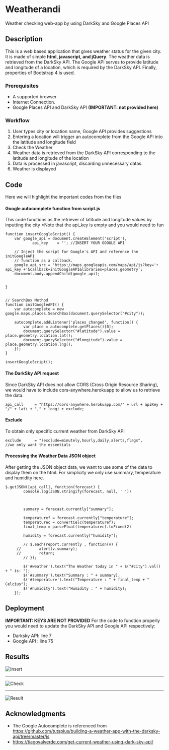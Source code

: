 # Weatherandi
Weather checking web-app by using DarkSky and Google Places API

## Description
This is a web based application that gives weather status for the given city.
It is made of simple **html, javascript, and jQuery**. The weather data is retrieved from the DarkSky API. The Google API serves to provide latitude and longitude of a location, which is required by the DarkSky API.
Finally, properties of Bootstrap 4 is used.

### Prerequisites

- A supported browser 
- Internet Connection.
- Google Places API and DarkSky API
**(IMPORTANT: not provided here)**

### Workflow

1. User types city or location name, Google API provides suggestions
2. Entering a location will trigger an autocomplete from the Google API into the latitude and longitude field
3. Check the Weather
4. Weather data is retrieved from the DarkSky API corresponding to the latitude and longitude of the location
5. Data is processed in javascript, discarding unnecessary datas.
6. Weather is displayed



## Code

Here we will highlight the important codes from the files

#### Google autocomplete function from script.js
This code functions as the retriever of latitude and longitude values by inputting the city
*Note that the api_key is empty and you would need to fun
```
function insertGoogleScript() {
	var google_api = document.createElement('script'),
			api_key    = ''; //INSERT YOUR GOOGLE API

	// Inject the script for Google's API and reference the initGoogleAPI
	// function as a callback.
	google_api.src = 'https://maps.googleapis.com/maps/api/js?key='+ api_key +'&callback=initGoogleAPI&libraries=places,geometry';
	document.body.appendChild(google_api);


}


// SearchBox Method
function initGoogleAPI() {
	var autocomplete = new google.maps.places.SearchBox(document.querySelector("#city"));

	autocomplete.addListener('places_changed', function() {
		var place = autocomplete.getPlaces()[0];
		document.querySelector("#latitude").value = place.geometry.location.lat();
		document.querySelector("#longitude").value = place.geometry.location.lng();
	});
}

insertGoogleScript();

```


#### The DarkSky API request 
Since DarkSky API does not allow CORS (Cross Origin Resource Sharing), we would have to include cors-anywhere.herokuapp to allow us to retrieve the data.
```
api_call     = "https://cors-anywhere.herokuapp.com/" + url + apiKey + "/" + lati + "," + longi + exclude;	
```

#### Exclude
To obtain only specific current weather from DarkSky API 
```
exclude		 = "?exclude=minutely,hourly,daily,alerts,flags",		//we only want the essentials
```

#### Processing the Weather Data JSON object
After getting the JSON object data, we want to use some of the data to display them on the html.
For simplicity we only use summary, temperature and humidity here.
```
$.getJSON([api_call], function(forecast) {
    	console.log(JSON.stringify(forecast, null, ' '))
 		


    	summary = forecast.currently["summary"];
    	
    	temperaturef = forecast.currently["temperature"];
    	temperaturec = convertCelc(temperaturef);
    	final_temp = parseFloat(temperaturec).toFixed(2)
    	
    	humidity = forecast.currently["humidity"];

    	// $.each(report.currently , function(v) {
     //        alert(v.summary);
     //        return;
    	// });

    	$('#weather').text("The Weather today in " + $("#city").val()  + " is: ");
    	$('#summary').text("Summary : " + summary);
    	$('#temperature').text("Temperature : " + final_temp + " Celcius");
    	$('#humidity').text("Humidity : " + humidity);
	});
```


## Deployment

**IMPORTANT: KEYS ARE NOT PROVIDED**
For the code to function properly you would need to update the DarkSky API and Google API respectively:
- Darksky API: line 7
- Google API : line 75

## Results

![Insert](https://github.com/andkwv/Weatherandi/blob/master/results/1.png)

***

![Check](https://github.com/andkwv/Weatherandi/blob/master/results/2.png)

***

![Result](https://github.com/andkwv/Weatherandi/blob/master/results/3.png)



## Acknowledgments

* The Google Autocomplete is referenced from
https://github.com/tutsplus/building-a-weather-app-with-the-darksky-api/tree/master/js
* https://tiagovalverde.com/get-current-weather-using-dark-sky-api/
